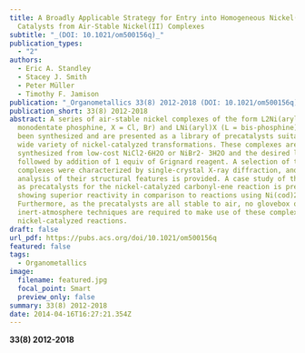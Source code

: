 ```yaml
---
title: A Broadly Applicable Strategy for Entry into Homogeneous Nickel(0)
  Catalysts from Air-Stable Nickel(II) Complexes
subtitle: "_(DOI: 10.1021/om500156q)_"
publication_types:
  - "2"
authors:
  - Eric A. Standley
  - Stacey J. Smith
  - Peter Müller
  - Timothy F. Jamison
publication: "_Organometallics 33(8) 2012-2018 (DOI: 10.1021/om500156q)_"
publication_short: 33(8) 2012-2018
abstract: A series of air-stable nickel complexes of the form L2Ni(aryl) X (L =
  monodentate phosphine, X = Cl, Br) and LNi(aryl)X (L = bis-phosphine) have
  been synthesized and are presented as a library of precatalysts suitable for a
  wide variety of nickel-catalyzed transformations. These complexes are easily
  synthesized from low-cost NiCl2·6H2O or NiBr2· 3H2O and the desired ligand
  followed by addition of 1 equiv of Grignard reagent. A selection of these
  complexes were characterized by single-crystal X-ray diffraction, and an
  analysis of their structural features is provided. A case study of their use
  as precatalysts for the nickel-catalyzed carbonyl-ene reaction is presented,
  showing superior reactivity in comparison to reactions using Ni(cod)2.
  Furthermore, as the precatalysts are all stable to air, no glovebox or
  inert-atmosphere techniques are required to make use of these complexes for
  nickel-catalyzed reactions.
draft: false
url_pdf: https://pubs.acs.org/doi/10.1021/om500156q
featured: false
tags:
  - Organometallics
image:
  filename: featured.jpg
  focal_point: Smart
  preview_only: false
summary: 33(8) 2012-2018
date: 2014-04-16T16:27:21.354Z
---
```

**33(8) 2012-2018**